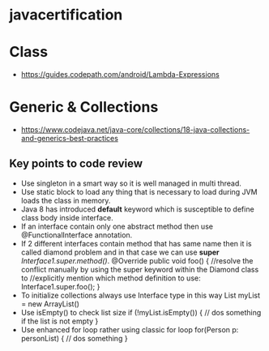 # javacertification


# Class
- https://guides.codepath.com/android/Lambda-Expressions

# Generic & Collections
- https://www.codejava.net/java-core/collections/18-java-collections-and-generics-best-practices




## Key points to code review

- Use singleton in a smart way so it is well managed in multi thread.
- Use static block to load any thing that is necessary to load during JVM loads the class in memory.
- Java 8 has introduced **default** keyword which is susceptible to define class body inside interface.
- If an interface contain only one abstract method then use @FunctionalInterface annotation.
- If 2 different interfaces contain method that has same name then it is called diamond problem and in that case we can use **super** *Interface1.super.method()*.
        @Override
            public void foo() {
                //resolve the conflict manually by using the super keyword within the Diamond class to
                //explicitly mention which method definition to use:
                Interface1.super.foo();
            }
- To initialize collections always use Interface type in this way
        List<String> myList = new ArrayList<String>()
- Use isEmpty() to check list size
        if (!myList.isEmpty()) {
            // dos something if the list is not empty
        }       
- Use enhanced for loop rather using classic for loop
        for(Person p: personList)  {
        // dos something
        }       